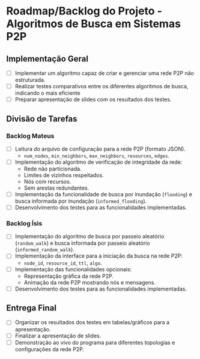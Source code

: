 # Roadmap/Backlog do Projeto - Algoritmos de Busca em Sistemas P2P

## Implementação Geral
- [ ] Implementar um algoritmo capaz de criar e gerenciar uma rede P2P não estruturada.
- [ ] Realizar testes comparativos entre os diferentes algoritmos de busca, indicando o mais eficiente
- [ ] Preparar apresentação de slides com os resultados dos testes.

## Divisão de Tarefas

### Backlog Mateus
- [ ] Leitura do arquivo de configuração para a rede P2P (formato JSON).
  - `num_nodes`, `min_neighbors`, `max_neighbors`, `resources`, `edges`.
- [ ] Implementação do algoritmo de verificação de integridade da rede:
  - Rede não particionada.
  - Limites de vizinhos respeitados.
  - Nós com recursos.
  - Sem arestas redundantes.
- [ ] Implementação da funcionalidade de busca por inundação (`flooding`) e busca informada por inundação (`informed_flooding`).
- [ ] Desenvolvimento dos testes para as funcionalidades implementadas.

### Backlog Ísis
- [ ] Implementação do algoritmo de busca por passeio aleatório (`random_walk`) e busca informada por passeio aleatório (`informed_random_walk`).
- [ ] Implementação da interface para a iniciação da busca na rede P2P:
  - `node_id`, `resource_id`, `ttl`, `algo`.
- [ ] Implementação das funcionalidades opcionais:
  - Representação gráfica da rede P2P.
  - Animação da rede P2P mostrando nós e mensagens.
- [ ] Desenvolvimento dos testes para as funcionalidades implementadas.

## Entrega Final
- [ ] Organizar os resultados dos testes em tabelas/gráficos para a apresentação.
- [ ] Finalizar a apresentação de slides.
- [ ] Demonstração ao vivo do programa para diferentes topologias e configurações da rede P2P.
